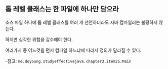 ## 톱 레벨 클래스는 한 파일에 하나만 담으라

소스 파일 하나에 톱 레벨 클래스를 여러 개 선언하더라도 자바 컴파일러는 불평하지 않는다.

하지만 심각한 위험을 감수해야 한다.

여러가지 중 어느것을 먼저 컴파일 하느냐에 따라서 정의가 달라질 수 있다.

-참고: `me.doyoung.studyeffectivejava.chapter3.item25.Main`
